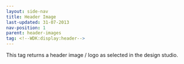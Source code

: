 ```yaml
---
layout: side-nav
title: Header Image
last-updated: 31-07-2013
nav-position: 1
parent: header-images
tag: <!--WDK:display:header-->
---
```


This tag returns a header image / logo as selected in the design studio.